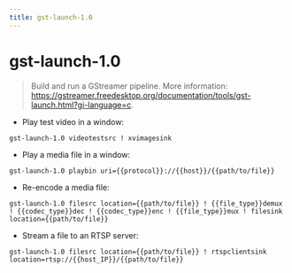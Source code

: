 ```yaml
---
title: gst-launch-1.0
---
```

# gst-launch-1.0

> Build and run a GStreamer pipeline.
> More information: <https://gstreamer.freedesktop.org/documentation/tools/gst-launch.html?gi-language=c>.

- Play test video in a window:

`gst-launch-1.0 videotestsrc ! xvimagesink`

- Play a media file in a window:

`gst-launch-1.0 playbin uri={{protocol}}://{{host}}/{{path/to/file}}`

- Re-encode a media file:

`gst-launch-1.0 filesrc location={{path/to/file}} ! {{file_type}}demux ! {{codec_type}}dec ! {{codec_type}}enc ! {{file_type}}mux ! filesink location={{path/to/file}}`

- Stream a file to an RTSP server:

`gst-launch-1.0 filesrc location={{path/to/file}} ! rtspclientsink location=rtsp://{{host_IP}}/{{path/to/file}}`
